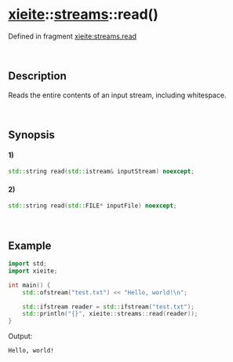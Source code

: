 # [xieite](../../xieite.md)\:\:[streams](../../streams.md)\:\:read\(\)
Defined in fragment [xieite:streams.read](../../../src/streams/read.cpp)

&nbsp;

## Description
Reads the entire contents of an input stream, including whitespace.

&nbsp;

## Synopsis
#### 1)
```cpp
std::string read(std::istream& inputStream) noexcept;
```
#### 2)
```cpp
std::string read(std::FILE* inputFile) noexcept;
```

&nbsp;

## Example
```cpp
import std;
import xieite;

int main() {
    std::ofstream("test.txt") << "Hello, world!\n";

    std::ifstream reader = std::ifstream("test.txt");
    std::println("{}", xieite::streams::read(reader));
}
```
Output:
```
Hello, world!
```
